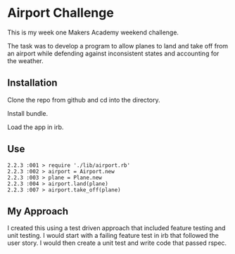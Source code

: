 Airport Challenge
=================

This is my week one Makers Academy weekend challenge.

The task was to develop a program to allow planes to land and take off from an airport while defending against inconsistent states and accounting for the weather.

Installation
-----

Clone the repo from github and cd into the directory.

Install bundle.

Load the app in irb.


Use
----

```
2.2.3 :001 > require './lib/airport.rb'
2.2.3 :002 > airport = Airport.new
2.2.3 :003 > plane = Plane.new
2.2.3 :004 > airport.land(plane)
2.2.3 :007 > airport.take_off(plane)
```

My Approach
-----

I created this using a test driven approach that included feature testing and unit testing. I would start with a failing feature test in irb that followed the user story. I would then create a unit test and write code that passed rspec.
